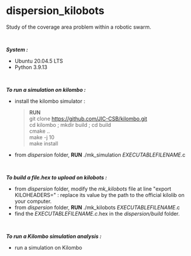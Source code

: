 # dispersion_kilobots   
Study of the coverage area problem within a robotic swarm.  

&nbsp;

***System :*** 
- Ubuntu 20.04.5 LTS
- Python 3.9.13

&nbsp;

***To run a simulation on kilombo :***  
- install the kilombo simulator :  
    > **RUN**  
    > git clone https://github.com/JIC-CSB/kilombo.git  
    > cd kilombo ; mkdir build ; cd build  
    > cmake ..  
    > make -j 10  
    > make install  

- from *dispersion* folder, **RUN** ./mk_simulation *EXECUTABLEFILENAME*.c

&nbsp;
    
***To build a file.hex to upload on kilobots :***  
- from *dispersion* folder, modify the *mk_kilobots* file at line "export KILOHEADERS=" : replace its value by the path to the official kilolib on your computer.  
- from *dispersion* folder, **RUN** ./mk_kilobots *EXECUTABLEFILENAME*.c  
- find the *EXECUTABLEFILENAME.c*.hex in the *dispersion/build* folder.

&nbsp;

***To run a Kilombo simulation analysis :***
- run a simulation on Kilombo
- Check/set parameters and **RUN** *dispersion_kilobots/simulationAnalysis/simulationAnalysis_nonRestrictedVoronoi.py* for not limited Voronoi regions
  or *dispersion_kilobots/simulationAnalysis/simulationAnalysis_restrictedVoronoi.py* for limited Voronoi regions
- find results and plot in *dispersion_kilobots/simulationAnalysis/results*  

&nbsp;

***To run a video analysis :***

This video analysis only works with the LIP6 laboratory settings with the camera fully zoomed out.
- put the videos you want to analyze in the path *./data/videos/[date_exp]* (date_exp is the date when the videos were shot and is in the format YYYY-MM-DD)
- **all video names must end with the type of arena ("disk" or "ring")**
- change the variable *nb_k* by the number of kilobots in the videos of the experiments (**the code assumes that it is the same number in all the videos**)
- now, you can run the python file *videoAnalysis.py*

The different files obtained after analysis of the videos :
- the frames of the video will be put in the folder *./data/frames/[date_exp]/[name_video]*
- the processed images will be put in the folder *./data/images/[name_video]*
  - the *be* folder is for images with black edge detection,
  - *kb* is for kilobots detection,
  - *rs* is for images where shadows have been removed (this function exists, but is not used to do the analysis),
  - and the image that is not in a folder is the one for the arena detection
- the robots' positions are saved in a text file in *./data/txt/[name_exp]/name_video.txt*
  - the first line is: number of kilobots, x,y coordinates of the arena, its radius (if it is a ring, there will be the coordinates and the radius of the lower and upper disk, if not, the coordinates and the radius of the upper disk are -1)
  - the other lines are: the frame number and the coordinates of a kilobot
  - all coordinates are relative to the frame and not to the center of the arena
- the positions of the kilobots in relation to the center of the arena is put in a json file *./data/json/name_video.json* to then do the analysis

Here are all the libraries used: time, cv2, os, math, shutil, json
